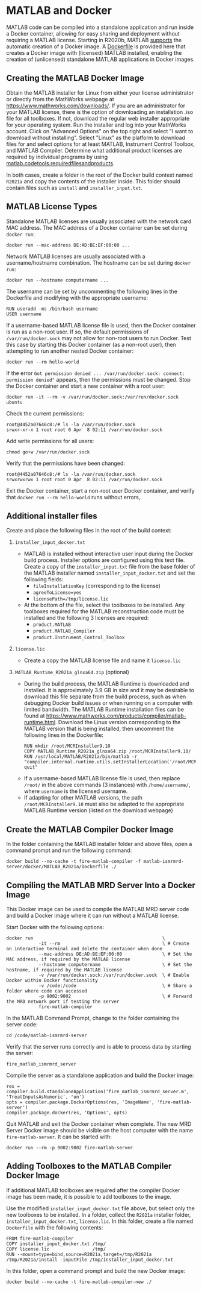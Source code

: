 # MATLAB and Docker
MATLAB code can be compiled into a standalone application and run inside a Docker container, allowing for easy sharing and deployment without requiring a MATLAB license.  Starting in R2020b, MATLAB [supports](https://www.mathworks.com/help/compiler/package-matlab-standalone-applications-into-docker-images.html) the automatic creation of a Docker image.  A [Dockerfile](../docker/MATLAB_R2021a/Dockerfile) is provided here that creates a Docker image with (licensed) MATLAB installed, enabling the creation of (unlicensed) standalone MATLAB applications in Docker images.

## Creating the MATLAB Docker Image
Obtain the MATLAB installer for Linux from either your license administrator or directly from the MathWorks webpage at https://www.mathworks.com/downloads/.  If you are an administrator for your MATLAB license, there is the option of downloading an installation .iso file for all toolboxes.  If not, download the regular web installer appropriate for your operating system.  Run the installer and log into your MathWorks account.  Click on "Advanced Options" on the top right and select "I want to download without installing".  Select "Linux" as the platform to download files for and select options for at least MATLAB, Instrument Control Toolbox, and MATLAB Compiler.  Determine what additional product licenses are required by individual programs by using [matlab.codetools.requiredfilesandproducts](https://www.mathworks.com/help/matlab/ref/matlab.codetools.requiredfilesandproducts.html).

In both cases, create a folder in the root of the Docker build context named ``R2021a`` and copy the contents of the installer inside.  This folder should contain files such as ``install`` and ``installer_input.txt``.

## MATLAB License Types
Standalone MATLAB licenses are usually associated with the network card MAC address.  The MAC address of a Docker container can be set during ``docker run``:
```
docker run --mac-address DE:AD:BE:EF:00:00 ...
```

Network MATLAB licenses are usually associated with a username/hostname combination.  The hostname can be set during ``docker run``:
```
docker run --hostname computername ...
```

The username can be set by uncommenting the following lines in the Dockerfile and modifying with the appropriate username:
```
RUN useradd -ms /bin/bash username
USER username
```

If a username-based MATLAB license file is used, then the Docker container is run as a non-root user.  If so, the default permissions of ``/var/run/docker.sock`` may not allow for non-root users to run Docker.  Test this case by starting this Docker container (as a non-root user), then attempting to run another nested Docker container:
```
docker run --rm hello-world
```

If the error ``Got permission denied ... /var/run/docker.sock: connect: permission denied"``
appears, then the permissions must be changed.  Stop the Docker container and start a new container with a root user:
```
docker run -it --rm -v /var/run/docker.sock:/var/run/docker.sock ubuntu
```

Check the current permissions:
```
root@4452a07646c8:/# ls -la /var/run/docker.sock
srwxr-xr-x 1 root root 0 Apr  8 02:11 /var/run/docker.sock
```

Add write permissions for all users:
```
chmod go+w /var/run/docker.sock
```

Verify that the permissions have been changed:
```
root@4452a07646c8:/# ls -la /var/run/docker.sock
srwxrwxrwx 1 root root 0 Apr  8 02:11 /var/run/docker.sock
```

Exit the Docker container, start a non-root user Docker container, and verify that ``docker run --rm hello-world`` runs without errors,.

## Additional installer files
Create and place the following files in the root of the build context:
1. ``installer_input_docker.txt``
    - MATLAB is installed without interactive user input during the Docker build process.  Installer options are configured using this text file.  Create a copy of the ``installer_input.txt`` file from the base folder of the MATLAB installer named ``installer_input_docker.txt`` and set the following fields:
        - ``fileInstallationKey`` (corresponding to the license)
        - ``agreeToLicense=yes``
        - ``licensePath=/tmp/license.lic``
    - At the bottom of the file, select the toolboxes to be installed.  Any toolboxes required for the MATLAB reconstruction code must be installed and the following 3 licenses are required:
        - ``product.MATLAB``
        - ``product.MATLAB_Compiler``
        - ``product.Instrument_Control_Toolbox``

2. ``license.lic``
    - Create a copy the MATLAB license file and name it ``license.lic``

3. ``MATLAB_Runtime_R2021a_glnxa64.zip`` (optional)
    - During the build process, the MATLAB Runtime is downloaded and installed.  It is approximately 3.9 GB in size and it may be desirable to download this file separate from the build process, such as when debugging Docker build issues or when running on a computer with limited bandwidth.  The MATLAB Runtime installation files can be found at https://www.mathworks.com/products/compiler/matlab-runtime.html.  Download the Linux version corresponding to the MATLAB version that is being installed, then uncomment the following lines in the Dockerfile:
        ```
        RUN mkdir /root/MCRInstaller9.10
        COPY MATLAB_Runtime_R2021a_glnxa64.zip /root/MCRInstaller9.10/
        RUN /usr/local/MATLAB/R2021a/bin/matlab -r "compiler.internal.runtime.utils.setInstallerLocation('/root/MCRInstaller9.10/MATLAB_Runtime_R2021a_glnxa64.zip'); quit"
        ```
    - If a username-based MATLAB license file is used, then replace ``/root/`` in the above commands (3 instances) with ``/home/username/``, where ``username`` is the licensed username.
    - If adapting for other MATLAB versions, the path ``/root/MCRInstaller9.10`` must also be adapted to the appropriate MATLAB Runtime version (listed on the download webpage)

## Create the MATLAB Compiler Docker Image
In the folder containing the MATLAB installer folder and above files, open a command prompt and run the following command:
```
docker build --no-cache -t fire-matlab-compiler -f matlab-ismrmrd-server/docker/MATLAB_R2021a/Dockerfile ./
```

## Compiling the MATLAB MRD Server Into a Docker Image
This Docker image can be used to compile the MATLAB MRD server code and build a Docker image where it can run without a MATLAB license.

Start Docker with the following options:
```
docker run                                                \
            -it --rm                                      \ # Create an interactive terminal and delete the container when done
            --mac-address DE:AD:BE:EF:00:00               \ # Set the MAC address, if required by the MATLAB license
            --hostname computername                       \ # Set the hostname, if required by the MATLAB license
            -v /var/run/docker.sock:/var/run/docker.sock  \ # Enable Docker within Docker functionality
            -v /code:/code                                \ # Share a folder where code can accessed
            -p 9002:9002                                  \ # Forward the MRD network port if testing the server
            fire-matlab-compiler
```

In the MATLAB Command Prompt, change to the folder containing the server code:
```
cd /code/matlab-ismrmrd-server
```

Verify that the server runs correctly and is able to process data by starting the server:
```
fire_matlab_ismrmrd_server
```

Compile the server as a standalone application and build the Docker image:
```
res = compiler.build.standaloneApplication('fire_matlab_ismrmrd_server.m', 'TreatInputsAsNumeric', 'on')
opts = compiler.package.DockerOptions(res, 'ImageName', 'fire-matlab-server')
compiler.package.docker(res, 'Options', opts)
```

Quit MATLAB and exit the Docker container when complete.  The new MRD Server Docker image should be visible on the host computer with the name ``fire-matlab-server``.  It can be started with:
```
docker run --rm -p 9002:9002 fire-matlab-server
```

## Adding Toolboxes to the MATLAB Compiler Docker Image
If additional MATLAB toolboxes are required after the compiler Docker image has been made, it is possible to add toolboxes to the image.

Use the modified ``installer_input_docker.txt`` file above, but select only the new toolboxes to be installed.  In a folder, collect the ``R2021a`` installer folder, ``installer_input_docker.txt``, ``license.lic``.  In this folder, create a file named ``Dockerfile`` with the following contents:
```
FROM fire-matlab-compiler
COPY installer_input_docker.txt /tmp/
COPY license.lic                /tmp/
RUN --mount=type=bind,source=R2021a,target=/tmp/R2021a /tmp/R2021a/install -inputFile /tmp/installer_input_docker.txt
```

In this folder, open a command prompt and build the new Docker image:
```
docker build --no-cache -t fire-matlab-compiler-new ./
```